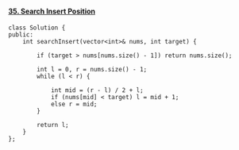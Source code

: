 #### [35. Search Insert Position](https://leetcode-cn.com/problems/search-insert-position/)

```
class Solution {
public:
    int searchInsert(vector<int>& nums, int target) {

        if (target > nums[nums.size() - 1]) return nums.size();

        int l = 0, r = nums.size() - 1;
        while (l < r) {

            int mid = (r - l) / 2 + l;
            if (nums[mid] < target) l = mid + 1;
            else r = mid;
        }

        return l;
    }
};
```

